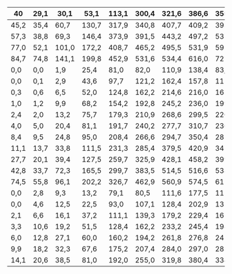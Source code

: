 | 40   | 29,1   | 30,1   | 53,1   | 113,1   | 300,4   | 321,6   | 386,6   | 355,0   | 330,2   | 224,8   | 64,4   | 24,3   |   2221,0 |
|------|--------|--------|--------|---------|---------|---------|---------|---------|---------|---------|--------|--------|----------|
| 45,2 | 35,4   | 60,7   | 130,7  | 317,9   | 340,8   | 407,7   | 409,2   | 393,0   | 293,1   | 74,9    | 28,8   | 2363,1 |       30 |
| 57,3 | 38,8   | 69,3   | 146,4  | 373,9   | 391,5   | 443,2   | 497,2   | 537,8   | 347,5   | 98,1    | 37,6   | 2569,3 |       20 |
| 77,0 | 52,1   | 101,0  | 172,2  | 408,7   | 465,2   | 495,5   | 531,9   | 592,1   | 460,8   | 153,7   | 57,1   | 2652,8 |       10 |
| 84,7 | 74,8   | 141,1  | 199,8  | 452,9   | 531,6   | 534,4   | 616,0   | 727,1   | 512,5   | 207,2   | 72,0   | 2948,4 |        5 |
| 0,0  | 0,0    | 1,9    | 25,4   | 81,0    | 82,0    | 110,9   | 138,4   | 83,3    | 15,4    | 0,3     | 0,0    | 1258,8 |       95 |
| 0,0  | 0,1    | 2,9    | 43,6   | 97,7    | 121,2   | 162,4   | 157,8   | 111,9   | 23,9    | 2,2     | 0,0    | 1365,3 |       90 |
| 0,3  | 0,6    | 6,5    | 52,0   | 124,8   | 162,2   | 214,6   | 216,0   | 163,4   | 42,4    | 6,1     | 0,0    | 1471,9 |       80 |
| 1,0  | 1,2    | 9,9    | 68,2   | 154,2   | 192,8   | 245,2   | 236,0   | 199,0   | 87,9    | 10,0    | 0,9    | 1558,8 |       70 |
| 2,4  | 2,0    | 13,2   | 75,7   | 179,3   | 210,9   | 268,6   | 299,5   | 220,7   | 106,3   | 16,0    | 2,3    | 1657,8 |       60 |
| 4,0  | 5,0    | 20,4   | 81,1   | 191,7   | 240,2   | 277,7   | 310,7   | 236,0   | 120,0   | 22,2    | 4,8    | 1711,4 |       50 |
| 8,4  | 9,5    | 24,8   | 95,0   | 208,4   | 266,6   | 294,7   | 350,4   | 285,0   | 139,0   | 31,2    | 7,3    | 1823,0 |       40 |
| 11,1 | 13,7   | 33,8   | 111,5  | 231,3   | 285,4   | 379,5   | 420,9   | 347,2   | 198,7   | 43,5    | 12,1   | 1872,3 |       30 |
| 27,7 | 20,1   | 39,4   | 127,5  | 259,7   | 325,9   | 428,1   | 458,2   | 399,9   | 272,4   | 59,0    | 20,7   | 2037,8 |       20 |
| 42,8 | 33,7   | 72,3   | 165,5  | 299,7   | 383,5   | 514,5   | 516,6   | 538,3   | 409,5   | 80,7    | 31,8   | 2168,2 |       10 |
| 74,5 | 55,8   | 96,1   | 202,2  | 326,7   | 462,9   | 560,9   | 574,5   | 611,7   | 468,0   | 110,2   | 41,7   | 2281,6 |        5 |
| 0,0  | 2,8    | 9,3    | 13,2   | 79,1    | 80,5    | 111,6   | 177,5   | 111,8   | 14,9    | 2,9     | 0,0    | 1269,9 |       95 |
| 0,0  | 4,6    | 12,5   | 22,5   | 93,0    | 107,1   | 128,4   | 202,9   | 132,2   | 38,5    | 5,5     | 0,0    | 1413,0 |       90 |
| 2,1  | 6,6    | 16,1   | 37,2   | 111,1   | 139,3   | 179,2   | 229,4   | 161,8   | 78,7    | 12,0    | 1,0    | 1570,6 |       80 |
| 3,3  | 10,6   | 19,2   | 51,5   | 128,4   | 162,2   | 233,2   | 245,4   | 198,3   | 115,4   | 19,0    | 5,4    | 1678,2 |       70 |
| 6,0  | 12,8   | 27,1   | 60,0   | 160,2   | 194,2   | 261,8   | 276,8   | 245,5   | 142,6   | 27,4    | 6,4    | 1794,0 |       60 |
| 9,9  | 18,2   | 32,3   | 67,6   | 175,2   | 207,4   | 284,0   | 297,0   | 283,0   | 175,1   | 42,7    | 9,0    | 1852,0 |       50 |
| 14,1 | 20,6   | 38,5   | 81,0   | 192,0   | 255,0   | 319,8   | 380,4   | 334,4   | 209,3   | 51,9    | 19,4   | 1927,1 |       40 |